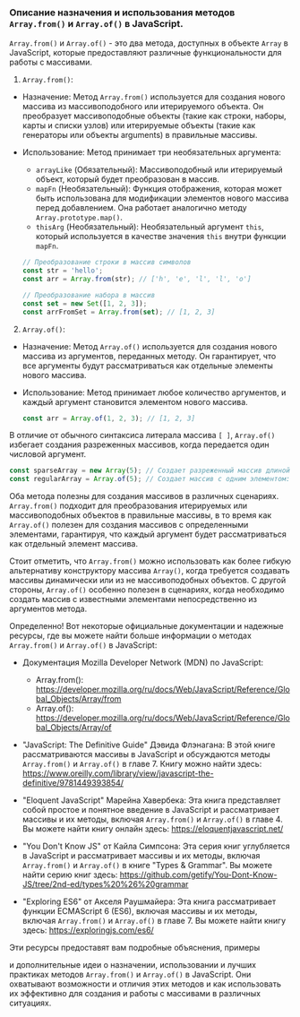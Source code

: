 ### Описание назначения и использования методов `Array.from()` и `Array.of()` в JavaScript.

`Array.from()` и `Array.of()` - это два метода, доступных в объекте `Array` в JavaScript, которые предоставляют различные функциональности для работы с массивами.

1. `Array.from()`:
- Назначение: Метод `Array.from()` используется для создания нового массива из массивоподобного или итерируемого объекта. Он преобразует массивоподобные объекты (такие как строки, наборы, карты и списки узлов) или итерируемые объекты (такие как генераторы или объекты arguments) в правильные массивы.

- Использование: Метод принимает три необязательных аргумента:

  - `arrayLike` (Обязательный): Массивоподобный или итерируемый объект, который будет преобразован в массив.
  - `mapFn` (Необязательный): Функция отображения, которая может быть использована для модификации элементов нового массива перед добавлением. Она работает аналогично методу `Array.prototype.map()`.
  - `thisArg` (Необязательный): Необязательный аргумент `this`, который используется в качестве значения `this` внутри функции `mapFn`.

   ```javascript
   // Преобразование строки в массив символов
   const str = 'hello';
   const arr = Array.from(str); // ['h', 'e', 'l', 'l', 'o']

   // Преобразование набора в массив
   const set = new Set([1, 2, 3]);
   const arrFromSet = Array.from(set); // [1, 2, 3]
   ```

2. `Array.of()`:
- Назначение: Метод `Array.of()` используется для создания нового массива из аргументов, переданных методу. Он гарантирует, что все аргументы будут рассматриваться как отдельные элементы нового массива.

- Использование: Метод принимает любое количество аргументов, и каждый аргумент становится элементом нового массива.

   ```javascript
   const arr = Array.of(1, 2, 3); // [1, 2, 3]
   ```

В отличие от обычного синтаксиса литерала массива `[ ]`, `Array.of()` избегает создания разреженных массивов, когда передается один числовой аргумент.

   ```javascript
   const sparseArray = new Array(5); // Создает разреженный массив длиной 5, но без элементов
   const regularArray = Array.of(5); // Создает массив с одним элементом: [5]
   ```

Оба метода полезны для создания массивов в различных сценариях. `Array.from()` подходит для преобразования итерируемых или массивоподобных объектов в правильные массивы, в то время как `Array.of()` полезен для создания массивов с определенными элементами, гарантируя, что каждый аргумент будет рассматриваться как отдельный элемент массива.

Стоит отметить, что `Array.from()` можно использовать как более гибкую альтернативу конструктору массива `Array()`, когда требуется создавать массивы динамически или из не массивоподобных объектов. С другой стороны, `Array.of()` особенно полезен в сценариях, когда необходимо создать массив с известными элементами непосредственно из аргументов метода.

Определенно! Вот некоторые официальные документации и надежные ресурсы, где вы можете найти больше информации о методах `Array.from()` и `Array.of()` в JavaScript:

- Документация Mozilla Developer Network (MDN) по JavaScript:
  - Array.from(): https://developer.mozilla.org/ru/docs/Web/JavaScript/Reference/Global_Objects/Array/from
  - Array.of(): https://developer.mozilla.org/ru/docs/Web/JavaScript/Reference/Global_Objects/Array/of

- "JavaScript: The Definitive Guide" Дэвида Флэнагана: В этой книге рассматриваются массивы в JavaScript и обсуждаются методы `Array.from()` и `Array.of()` в главе 7. Книгу можно найти здесь: https://www.oreilly.com/library/view/javascript-the-definitive/9781449393854/

- "Eloquent JavaScript" Марейна Хавербека: Эта книга представляет собой простое и понятное введение в JavaScript и рассматривает массивы и их методы, включая `Array.from()` и `Array.of()` в главе 4. Вы можете найти книгу онлайн здесь: https://eloquentjavascript.net/

- "You Don't Know JS" от Кайла Симпсона: Эта серия книг углубляется в JavaScript и рассматривает массивы и их методы, включая `Array.from()` и `Array.of()` в книге "Types & Grammar". Вы можете найти серию книг здесь: https://github.com/getify/You-Dont-Know-JS/tree/2nd-ed/types%20%26%20grammar

- "Exploring ES6" от Акселя Раушмайера: Эта книга рассматривает функции ECMAScript 6 (ES6), включая массивы и их методы, включая `Array.from()` и `Array.of()` в главе 7. Вы можете найти книгу здесь: https://exploringjs.com/es6/

Эти ресурсы предоставят вам подробные объяснения, примеры

и дополнительные идеи о назначении, использовании и лучших практиках методов `Array.from()` и `Array.of()` в JavaScript. Они охватывают возможности и отличия этих методов и как использовать их эффективно для создания и работы с массивами в различных ситуациях.
